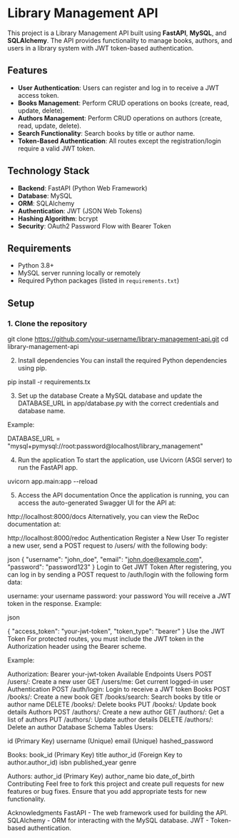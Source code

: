 # Library Management API

This project is a Library Management API built using **FastAPI**, **MySQL**, and **SQLAlchemy**. The API provides functionality to manage books, authors, and users in a library system with JWT token-based authentication.

## Features
- **User Authentication**: Users can register and log in to receive a JWT access token.
- **Books Management**: Perform CRUD operations on books (create, read, update, delete).
- **Authors Management**: Perform CRUD operations on authors (create, read, update, delete).
- **Search Functionality**: Search books by title or author name.
- **Token-Based Authentication**: All routes except the registration/login require a valid JWT token.

## Technology Stack
- **Backend**: FastAPI (Python Web Framework)
- **Database**: MySQL
- **ORM**: SQLAlchemy
- **Authentication**: JWT (JSON Web Tokens)
- **Hashing Algorithm**: bcrypt
- **Security**: OAuth2 Password Flow with Bearer Token

## Requirements

- Python 3.8+
- MySQL server running locally or remotely
- Required Python packages (listed in `requirements.txt`)

## Setup

### 1. Clone the repository

git clone https://github.com/your-username/library-management-api.git
cd library-management-api



2. Install dependencies
You can install the required Python dependencies using pip.

pip install -r requirements.tx

3. Set up the database
Create a MySQL database and update the DATABASE_URL in app/database.py with the correct credentials and database name.

Example:

DATABASE_URL = "mysql+pymysql://root:password@localhost/library_management"

4. Run the application
To start the application, use Uvicorn (ASGI server) to run the FastAPI app.

uvicorn app.main:app --reload

5. Access the API documentation
Once the application is running, you can access the auto-generated Swagger UI for the API at:



http://localhost:8000/docs
Alternatively, you can view the ReDoc documentation at:


http://localhost:8000/redoc
Authentication
Register a New User
To register a new user, send a POST request to /users/ with the following body:

json
{
    "username": "john_doe",
    "email": "john.doe@example.com",
    "password": "password123"
}
Login to Get JWT Token
After registering, you can log in by sending a POST request to /auth/login with the following form data:

username: your username
password: your password
You will receive a JWT token in the response. Example:

json

{
    "access_token": "your-jwt-token",
    "token_type": "bearer"
}
Use the JWT Token
For protected routes, you must include the JWT token in the Authorization header using the Bearer scheme.

Example:

Authorization: Bearer your-jwt-token
Available Endpoints
Users
POST /users/: Create a new user
GET /users/me: Get current logged-in user
Authentication
POST /auth/login: Login to receive a JWT token
Books
POST /books/: Create a new book
GET /books/search: Search books by title or author name
DELETE /books/: Delete books
PUT /books/: Update book details
Authors
POST /authors/: Create a new author
GET /authors/: Get a list of authors
PUT /authors/: Update author details
DELETE /authors/: Delete an author
Database Schema
Tables
Users:

id (Primary Key)
username (Unique)
email (Unique)
hashed_password

Books:
book_id (Primary Key)
title
author_id (Foreign Key to author.author_id)
isbn
published_year
genre

Authors:
author_id (Primary Key)
author_name
bio
date_of_birth
Contributing
Feel free to fork this project and create pull requests for new features or bug fixes. Ensure that you add appropriate tests for new functionality.


Acknowledgments
FastAPI - The web framework used for building the API.
SQLAlchemy - ORM for interacting with the MySQL database.
JWT - Token-based authentication.


